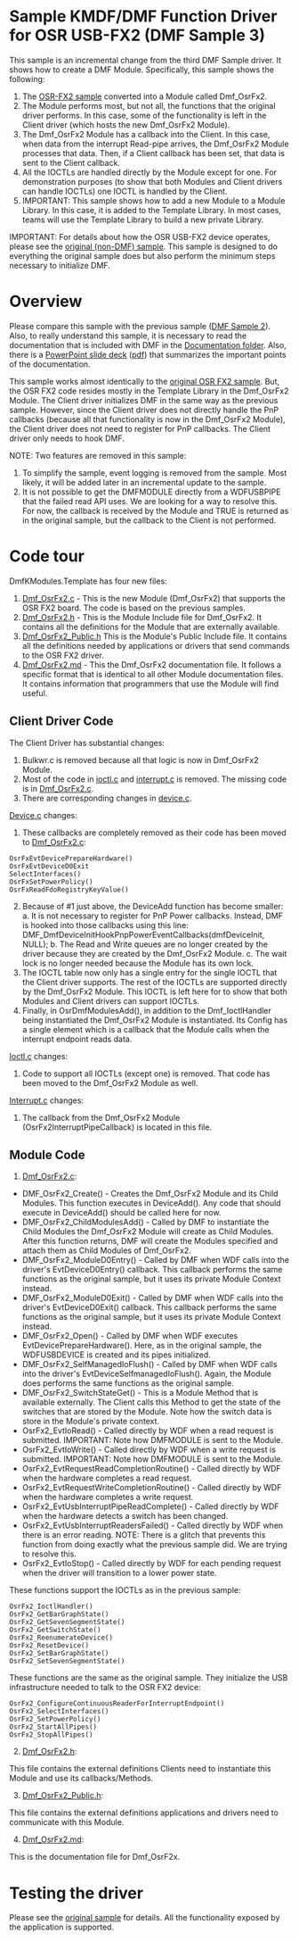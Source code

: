 Sample KMDF/DMF Function Driver for OSR USB-FX2 (DMF Sample 3)
==============================================================

This sample is an incremental change from the third DMF Sample driver. It shows how to create a DMF Module. Specifically, this sample shows the
following:

1. The [OSR-FX2 sample](../driver_dmf_2/readme.md) converted into a Module called Dmf_OsrFx2.
2. The Module performs most, but not all, the functions that the original driver performs. In this case, some of the functionality 
is left in the Client driver (which hosts the new Dmf_OsrFx2 Module).
3. The Dmf_OsrFx2 Module has a callback into the Client. In this case, when data from the interrupt Read-pipe arrives, the Dmf_OsrFx2 Module
processes that data. Then, if a Client callback has been set, that data is sent to the Client callback.
4. All the IOCTLs are handled directly by the Module except for one. For demonstration purposes (to show that both Modules and Client
drivers can handle IOCTLs) one IOCTL is handled by the Client.
5. IMPORTANT: This sample shows how to add a new Module to a Module Library. In this case, it is added to the Template Library. In most cases,
teams will use the Template Library to build a new private Library.

IMPORTANT: For details about how the OSR USB-FX2 device operates, please see the [original (non-DMF) sample](https://github.com/microsoft/Windows-driver-samples/tree/master/usb/kmdf_fx2). This sample is designed to do everything
           the original sample does but also perform the minimum steps necessary to initialize DMF.

Overview
========

Please compare this sample with the previous sample ([DMF Sample 2](../driver_dmf_2/readme.md)). Also, to really understand this sample, it is necessary to read the documentation
that is included with DMF in the [Documentation folder](../../../Dmf/Documentation/Driver%20Module%20Framework.md). Also, there is a [PowerPoint slide deck](../../../Dmf/Documentation/DmfGit-v1.0.pptx) ([pdf](../../../Dmf/Documentation/DmfGit-v1.0.pdf)) that summarizes the important points of the documentation.

This sample works almost identically to the [original OSR FX2 sample](https://github.com/microsoft/Windows-driver-samples/tree/master/usb/kmdf_fx2). But, the OSR FX2 code resides mostly in the Template Library in the Dmf_OsrFx2
Module. The Client driver initializes DMF in the same way as the previous sample. However, since the Client driver does not directly handle
the PnP callbacks (because all that functionality is now in the Dmf_OsrFx2 Module), the Client driver does not need to register for PnP callbacks. 
The Client driver only needs to hook DMF.

NOTE: Two features are removed in this sample:

1. To simplify the sample, event logging is removed from the sample. Most likely, it will be added later in an incremental update to the sample.
2. It is not possible to get the DMFMODULE directly from a WDFUSBPIPE that the failed read API uses. We are looking for a way to resolve this. 
For now, the callback is received by the Module and TRUE is returned as in the original sample, but the callback to the Client is not performed.

Code tour
=========

DmfKModules.Template has four new files:

1. [Dmf_OsrFx2.c](../../../Dmf/Modules.Template/Dmf_OsrFx2.c) - This is the new Module (Dmf_OsrFx2) that supports the OSR FX2 board. The code is based on the previous samples.
2. [Dmf_OsrFx2.h](../../../Dmf/Modules.Template/Dmf_OsrFx2.h) - This is the Module Include file for Dmf_OsrFx2. It contains all the definitions for the Module that are externally available.
3. [Dmf_OsrFx2_Public.h](../../../Dmf/Modules.Template/Dmf_OsrFx2_Public.h) This is the Module's Public Include file. It contains all the definitions needed by applications or drivers that send
commands to the OSR FX2 driver.
4. [Dmf_OsrFx2.md](../../../Dmf/Modules.Template/Dmf_OsrFx2.md) - This the Dmf_OsrFx2 documentation file. It follows a specific format that is identical to all other Module documentation 
files. It contains information that programmers that use the Module will find useful.

Client Driver Code
------------------

The Client Driver has substantial changes:

1. Bulkwr.c is removed because all that logic is now in Dmf_OsrFx2 Module.
2. Most of the code in [ioctl.c](ioctl.c) and [interrupt.c](interrupt.c) is removed. The missing code is in [Dmf_OsrFx2.c](../../../Dmf/Modules.Template/Dmf_OsrFx2.c).
3. There are corresponding changes in [device.c](device.c).

[Device.c](Device.c) changes:

1. These callbacks are completely removed as their code has been moved to [Dmf_OsrFx2.c](../../../Dmf/Modules.Template/Dmf_OsrFx2.c):
```
OsrFxEvtDevicePrepareHardware()
OsrFxEvtDeviceD0Exit
SelectInterfaces()
OsrFxSetPowerPolicy()
OsrFxReadFdoRegistryKeyValue()
```
2. Because of #1 just above, the DeviceAdd function has become smaller:
a. It is not necessary to register for PnP Power callbacks. Instead, DMF is hooked into those callbacks using this line:
DMF_DmfDeviceInitHookPnpPowerEventCallbacks(dmfDeviceInit, NULL);
b. The Read and Write queues are no longer created by the driver because they are created by the Dmf_OsrFx2 Module.
c. The wait lock is no longer needed because the Module has its own lock.
3. The IOCTL table now only has a single entry for the single IOCTL that the Client driver supports. The rest of the IOCTLs are supported
directly by the Dmf_OsrFx2 Module. This IOCTL is left here for to show that both Modules and Client drivers can support IOCTLs.
4. Finally, in OsrDmfModulesAdd(), in addition to the Dmf_IoctlHandler being instantiated the Dmf_OsrFx2 Module is instantiated. Its Config
has a single element which is a callback that the Module calls when the interrupt endpoint reads data.

[Ioctl.c](Ioctl.c) changes:

1. Code to support all IOCTLs (except one) is removed. That code has been moved to the Dmf_OsrFx2 Module as well.

[Interrupt.c](Interrupt.c) changes:

1. The callback from the Dmf_OsrFx2 Module (OsrFx2InterruptPipeCallback) is located in this file.

Module Code
-----------

1. [Dmf_OsrFx2.c](../../../Dmf/Modules.Template/Dmf_OsrFx2.c):

* DMF_OsrFx2_Create() - Creates the Dmf_OsrFx2 Module and its Child Modules. This function executes in DeviceAdd(). Any code that should execute 
in DeviceAdd() should be called here for now.
* DMF_OsrFx2_ChildModulesAdd() - Called by DMF to instantiate the Child Modules the Dmf_OsrFx2 Module will create as Child Modules. After this function returns, DMF will create the Modules specified and attach them as Child Modules of Dmf_OsrFx2.
* DMF_OsrFx2_ModuleD0Entry() - Called by DMF when WDF calls into the driver's EvtDeviceD0Entry() callback. This callback performs the same functions 
as the original sample, but it uses its private Module Context instead. 
* DMF_OsrFx2_ModuleD0Exit() - Called by DMF when WDF calls into the driver's EvtDeviceD0Exit() callback. This callback performs the same functions 
as the original sample, but it uses its private Module Context instead. 
* DMF_OsrFx2_Open() - Called by DMF when WDF executes EvtDevicePrepareHardware(). Here, as in the original sample, the WDFUSBDEVICE is created and 
its pipes initialized.
* DMF_OsrFx2_SelfManagedIoFlush() - Called by DMF when WDF calls into the driver's EvtDeviceSelfmanagedIoFlush(). Again, the Module does performs the 
same functions as the original sample.
* DMF_OsrFx2_SwitchStateGet() - This is a Module Method that is available externally. The Client calls this Method to get the state of the switches
that are stored by the Module. Note how the switch data is store in the Module's private context.
* OsrFx2_EvtIoRead() - Called directly by WDF when a read request is submitted. IMPORTANT: Note how DMFMODULE is sent to the Module.
* OsrFx2_EvtIoWrite() - Called directly by WDF when a write request is submitted. IMPORTANT: Note how DMFMODULE is sent to the Module.
* OsrFx2_EvtRequestReadCompletionRoutine() - Called directly by WDF when the hardware completes a read request.
* OsrFx2_EvtRequestWriteCompletionRoutine() - Called directly by WDF when the hardware completes a write request.
* OsrFx2_EvtUsbInterruptPipeReadComplete() - Called directly by WDF when the hardware detects a switch has been changed.
* OsrFx2_EvtUsbInterruptReadersFailed() - Called directly by WDF when there is an error reading. NOTE: There is a glitch that prevents this 
function from doing exactly what the previous sample did. We are trying to resolve this.
* OsrFx2_EvtIoStop() - Called directly by WDF for each pending request when the driver will transition to a lower power state.

These functions support the IOCTLs as in the previous sample:
```	
OsrFx2_IoctlHandler()
OsrFx2_GetBarGraphState()
OsrFx2_GetSevenSegmentState()
OsrFx2_GetSwitchState()
OsrFx2_ReenumerateDevice()
OsrFx2_ResetDevice()
OsrFx2_SetBarGraphState()
OsrFx2_SetSevenSegmentState()
```
These functions are the same as the original sample. They initialize the USB infrastructure needed to talk to the OSR FX2 device:
```
OsrFx2_ConfigureContinuousReaderForInterruptEndpoint()
OsrFx2_SelectInterfaces()
OsrFx2_SetPowerPolicy()
OsrFx2_StartAllPipes()
OsrFx2_StopAllPipes()
```
2. [Dmf_OsrFx2.h](../../../Dmf/Modules.Template/Dmf_OsrFx2.h):

This file contains the external definitions Clients need to instantiate this Module and use its callbacks/Methods.

3. [Dmf_OsrFx2_Public.h](../../../Dmf/Modules.Template/Dmf_OsrFx2_Public.h):

This file contains the external definitions applications and drivers need to communicate with this Module.

4. [Dmf_OsrFx2.md](../../../Dmf/Modules.Template/Dmf_OsrFx2.md):

This is the documentation file for Dmf_OsrF2x.

Testing the driver
==================

Please see the [original sample](https://github.com/microsoft/Windows-driver-samples/tree/master/usb/kmdf_fx2) for details. All the functionality exposed by the application is supported.


